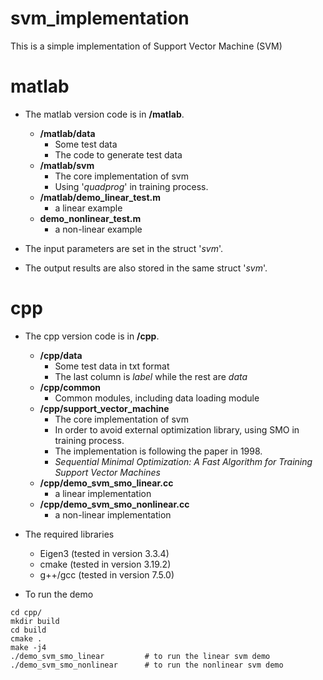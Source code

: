 # svm_implementation
This is a simple implementation of Support Vector Machine (SVM)

# matlab
* The matlab version code is in **/matlab**.
  * **/matlab/data** 
    * Some test data
    * The code to generate test data
  * **/matlab/svm** 
    * The core implementation of svm
    * Using '*quadprog*' in training process.
  * **/matlab/demo_linear_test.m**
    * a linear example
  * **demo_nonlinear_test.m**
    * a non-linear example
  
* The input parameters are set in the struct '*svm*'.
* The output results are also stored in the same struct '*svm*'.

# cpp 
* The cpp version code is in **/cpp**.
  * **/cpp/data** 
    * Some test data in txt format
    * The last column is *label* while the rest are *data*
  * **/cpp/common** 
    * Common modules, including data loading module
  * **/cpp/support_vector_machine**
    * The core implementation of svm
    * In order to avoid external optimization library, using SMO in training process.
    * The implementation is following the paper in 1998.
    * *Sequential Minimal Optimization: A Fast Algorithm for Training Support Vector Machines*
  * **/cpp/demo_svm_smo_linear.cc**
    * a linear implementation
  * **/cpp/demo_svm_smo_nonlinear.cc**
    * a non-linear implementation

* The required libraries 
  * Eigen3 (tested in version 3.3.4)
  * cmake (tested in version 3.19.2)
  * g++/gcc (tested in version 7.5.0)

* To run the demo
```
cd cpp/
mkdir build
cd build
cmake .
make -j4
./demo_svm_smo_linear         # to run the linear svm demo
./demo_svm_smo_nonlinear      # to run the nonlinear svm demo
```